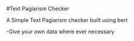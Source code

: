 #Text Pagiarism Checker

A Simple Text Pagiarism checker built using bert

-Give your own data where ever necessary 
